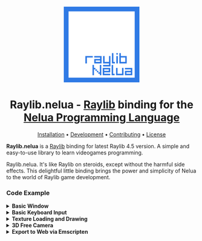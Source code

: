 <div align="center">
<p>

<img width="200" src="./assets/logo.png"></img>

# Raylib.nelua - [Raylib](https://www.raylib.com/) binding for the [Nelua Programming Language](https://nelua.io/)

</p>

[Installation](./INSTALL.md) • [Development](./DEVELOPMENT.md) • [Contributing](./CONTRIBUTING.md) • [License](./LICENSE)

</div>

**Raylib.nelua** is a [Raylib](https://www.raylib.com/) binding for latest Raylib 4.5 version. A simple and easy-to-use library to learn videogames programming.

Raylib.nelua. It's like Raylib on steroids, except without the harmful side effects. This delightful little binding brings the power and simplicity of Nelua to the world of Raylib game development.

### Code Example

<details>
<summary><b>Basic Window</b></summary>

```lua
require "raylib"

-- Initialization
--------------------------------------------------------------------------------------
local SCREEN_WIDTH: uint16 <comptime> = 800
local SCREEN_HEIGHT: uint16 <comptime> = 450

rl.setConfigFlags(rl.configFlags.VSYNC_HINT) -- Enable VSYNC
rl.initWindow(SCREEN_WIDTH,SCREEN_HEIGHT, "raylib-nelua [core] example - basic window")

--------------------------------------------------------------------------------------

-- Main game loop

while not rl.windowShouldClose() do        -- Detect window close button or ESC key
  -- Update
  ----------------------------------------------------------------------------------
  -- TODO: Update your variables here
  ----------------------------------------------------------------------------------

  -- Draw
  ----------------------------------------------------------------------------------
  
  rl.beginDrawing()

    rl.clearBackground(rl.RAYWHITE)

    rl.drawText("Congrats! You created your first window!", 190, 200, 20, rl.LIGHTGRAY)

  rl.endDrawing()
  -----------------------------------------------------------------------------------
end

-- De-Initialization
-------------------------------------------------------------------------------------
rl.closeWindow()       -- Close window and OpenGL context
-------------------------------------------------------------------------------------
```

</details>

<details>
<summary><b>Basic Keyboard Input</b></summary>

```lua
require "raylib"

-- Constants
--------------------------------------------------------------------------------------
local SCREEN_WIDTH: uint16 <const> = 800
local SCREEN_HEIGHT: uint16 <const> = 450
--------------------------------------------------------------------------------------

-- Initialization
--------------------------------------------------------------------------------------

rl.initWindow(SCREEN_WIDTH,SCREEN_HEIGHT, "Raylib.nelua [core] example - keyboard input")
rl.setTargetFPS(60)

local ballPosition = rl.vector2{ SCREEN_WIDTH/2, SCREEN_HEIGHT/2 }

-- Main game loop

while not rl.windowShouldClose() do        -- Detect window close button or ESC key
  -- Update
  ----------------------------------------------------------------------------------
  if rl.isKeyDown(rl.keyboardKey.RIGHT) then ballPosition.x = ballPosition.x + 2 end
  if rl.isKeyDown(rl.keyboardKey.LEFT) then ballPosition.x = ballPosition.x - 2 end
  if rl.isKeyDown(rl.keyboardKey.UP) then ballPosition.y = ballPosition.y - 2 end
  if rl.isKeyDown(rl.keyboardKey.DOWN) then ballPosition.y = ballPosition.y + 2 end 

  -- Draw
  ----------------------------------------------------------------------------------
  rl.drawing(function()
    rl.clearBackground(rl.RAYWHITE)

    rl.drawText("move the ballwith arrow keys", 10, 10, 20, rl.DARKGRAY)

    rl.drawCircleV(ballPosition, 50, rl.MAROON)
  end)
end

-- De-Initialization
-------------------------------------------------------------------------------------
rl.closeWindow()       -- Close window and OpenGL context
-------------------------------------------------------------------------------------
```

</details>

<details>
<summary><b>Texture Loading and Drawing</b></summary>

```lua
require "raylib"

-- Constants
--------------------------------------------------------------------------------------
local SCREEN_WIDTH: uint16 <const> = 800
local SCREEN_HEIGHT: uint16 <const> = 450
--------------------------------------------------------------------------------------

-- Initialization
--------------------------------------------------------------------------------------

rl.initWindow(SCREEN_WIDTH,SCREEN_HEIGHT, "Raylib.nelua [textures] example - texture loading and drawing")
rl.setTargetFPS(60)

-- NOTE: Textures MUST be loaded after Window initialization (OpenGL context is required)
local texture = rl.loadTexture("./resources/logo.png") -- Texture loading

-- Main game loop

while not rl.windowShouldClose() do        -- Detect window close button or ESC key
   -- Update
   -- TODO: Update your variables here
   ----------------------------------------------------------------------------------

   -- Draw
   ----------------------------------------------------------------------------------
   rl.drawing(function()
      rl.clearBackground(rl.RAYWHITE)

      rl.drawTexture(texture, SCREEN_WIDTH/2 - texture.width/2, SCREEN_HEIGHT/2 - texture.height/2, rl.WHITE)

      rl.drawText("this IS a texture!", 360, 370, 10, rl.GRAY);
    end)
end

-- De-Initialization
-------------------------------------------------------------------------------------
rl.unloadTexture(texture) -- Texture unloading
rl.closeWindow()       -- Close window and OpenGL context
-------------------------------------------------------------------------------------
```

</details>

<details>
<summary><b>3D Free Camera</b></summary>

```lua
require "raylib"

-- Constants
--------------------------------------------------------------------------------------
local SCREEN_WIDTH: uint16 <const> = 800
local SCREEN_HEIGHT: uint16 <const> = 450
--------------------------------------------------------------------------------------

-- Initialization
--------------------------------------------------------------------------------------

rl.initWindow(SCREEN_WIDTH,SCREEN_HEIGHT, "Raylib.nelua [core] example - 3d camera free")

local camera = rl.camera3D{} -- Define the camera to look into our 3d world
camera.position = rl.vector3{ 10, 10, 10 } -- Camera position
camera.target = rl.vector3{ 0, 0, 0 } -- Camera looking at point
camera.up = rl.vector3{ 0, 1, 0 } -- Camera up vector (rotation towards target)
camera.fovy = 45 -- Camera field-of-view Y
camera.projection = rl.cameraProjection.PERSPECTIVE -- Camera projection type

local cubePosition = rl.vector3{ 0, 0, 0 }


rl.disableCursor() -- Limit cursor to relative movement inside the window

rl.setTargetFPS(60)
------------------------------------------------------------------------------------

-- Main game loop
while not rl.windowShouldClose() do        -- Detect window close button or ESC key
  
  -- Update
  ----------------------------------------------------------------------------------
  rl.updateCamera(&camera, rl.cameraMode.FREE)
  
  if rl.isKeyDown(rl.keyboardKey.Z) then camera.target = rl.vector3{ 0, 0, 0 } end


  -- Draw
  ----------------------------------------------------------------------------------
  rl.drawing(function()
    rl.clearBackground(rl.RAYWHITE)

    rl.mode3D(camera, function()
      rl.drawCube(cubePosition, 2, 2, 2, rl.RED)
      rl.drawCubeWires(cubePosition, 2, 2, 2, rl.MAROON)

      rl.drawGrid(10, 1)
    end)

    rl.drawRectangle(10, 10, 320, 133, rl.fade(rl.SKYBLUE, 0.5))
    rl.drawRectangleLines( 10, 10, 320, 133, rl.BLUE)

    rl.drawText("Free camera default controls:", 20, 20, 10, rl.BLACK)
    rl.drawText("- Mouse Wheel to Zoom in-out", 40, 40, 10, rl.DARKGRAY)
    rl.drawText("- Mouse Wheel Pressed to Pan", 40, 60, 10, rl.DARKGRAY)
    rl.drawText("- Alt + Mouse Wheel Pressed to Rotate", 40, 80, 10, rl.DARKGRAY)
    rl.drawText("- Alt + Ctrl + Mouse Wheel Pressed for Smooth Zoom", 40, 100, 10, rl.DARKGRAY)
    rl.drawText("- Z to zoom to (0, 0, 0)", 40, 120, 10, rl.DARKGRAY)

  end)
end

-- De-Initialization
-------------------------------------------------------------------------------------
rl.closeWindow()       -- Close window and OpenGL context
-------------------------------------------------------------------------------------
```

</details>

<details>
<summary><b>Export to Web via Emscripten</b></summary>

```lua
require "raylib"
require 'allocators.gc'

##[[
    if PLATFORM_WEB then
     cflags '-O3 -Wall' -- Change your optimisation options to suit your needs.
     cflags './source/dependencies/lib/libraylib.a -I./source/dependencies/include/ -L./source/dependencies/lib/' -- Include & Library locations
     cflags '--preload-file ./source/assets'
     cflags '-s USE_GLFW=3 -DPLATFORM_WEB -s WASM=1 -s USE_WEBGL2=1' -- Recommended to not touch.
    end
]]

## if PLATFORM_WEB then
   collectgarbage('stop') -- conservative GCs cannot run automatically with emscripten
## end

-- Initialization
--------------------------------------------------------------------------------------
local SCREEN_WIDTH: uint16 <const> = 800
local SCREEN_HEIGHT: uint16 <const> = 450

## if not PLATFORM_WEB then
  rl.setConfigFlags(rl.configFlags.VSYNC_HINT) -- Enable VSYNC if we're building for Desktop
## end

rl.initWindow(SCREEN_WIDTH, SCREEN_HEIGHT, "Raylib.nelua [core] example - basic window")

local function update()

  rl.beginDrawing()
    rl.clearBackground(rl.RAYWHITE)
    rl.drawText("Congrats! You created your first window!", 190, 200, 20, rl.LIGHTGRAY)
  rl.endDrawing()

   ## if PLATFORM_WEB then
      collectgarbage() -- safe to collect garbage here
   ## end
end


## if PLATFORM_WEB then
   rl.wasmSetMainLoop(update, 0, 1) -- If building for web, pass wasmSetMainLoop which calls emscripten_set_main_loop. Don't use if you're passing ASYNCIFY flag!
## else

   while not rl.windowShouldClose() do
      update()
   end

##end

--------------------------------------------------------------------------------------


-- De-Initialization
-------------------------------------------------------------------------------------
rl.closeWindow()       -- Close window and OpenGL context
-------------------------------------------------------------------------------------
```

> **Notes**
>
> - Emscripten must be installed on your system.
> 
> - You have to provide your own Raylib 4.5-dev (build from source) libraylib.a and include files for web export. [Please read here](https://github.com/raysan5/raylib/wiki/Working-for-Web-(HTML5)).
> 
> - Your library and include files have to be placed in a folder "libs"/"include" respectively. You can, however change those settings in raylib.nelua.
> 
> - You have to pass `rl.wasmSetMainLoop(UpdateFunctionHere, 0, 1)` function as seen on example above if you're not planning to use `-s ASYNCIFY` flag. [Read more about this here](https://github.com/raysan5/raylib/wiki/Working-for-Web-(HTML5)#42-use-standard-raylib-whilewindowshouldclose-loop).
>
> - To build, pass emcc to to Nelua compiler

</detais>

<p>

More examples can be found [here.](https://github.com/Its-Kenta/Raylib.nelua/tree/main/examples)

</p>
